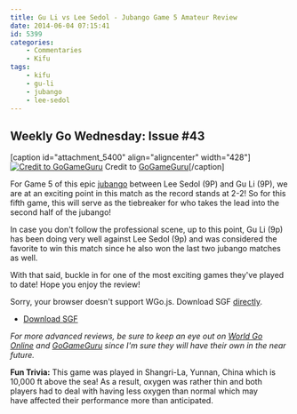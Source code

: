 ```yaml
---
title: Gu Li vs Lee Sedol - Jubango Game 5 Amateur Review
date: 2014-06-04 07:15:41
id: 5399
categories:
	- Commentaries
	- Kifu
tags:
	- kifu
	- gu-li
	- jubango
	- lee-sedol
---
```


## Weekly Go Wednesday: Issue #43

[caption id="attachment_5400" align="aligncenter" width="428"][![Credit to GoGameGuru](http://www.bengozen.com/wp-content/uploads/2014/06/Gu-Li-Lee-Sedol-MLily-Gu-Lee-Jubango-Game-5-1-550x365.jpg)](http://www.bengozen.com/wp-content/uploads/2014/06/Gu-Li-Lee-Sedol-MLily-Gu-Lee-Jubango-Game-5-1-550x365.jpg) Credit to [GoGameGuru](http://gogameguru.com/lee-sedol-top-world-gu-li-vs-lee-sedol-jubango-game-5/)[/caption]

For Game 5 of this epic [jubango](http://www.bengozen.com/gu-li-lee-sedol-jubango/ "Gu Li and Lee Sedol Jubango") between Lee Sedol (9P) and Gu Li (9P), we are at an exciting point in this match as the record stands at 2-2! So for this fifth game, this will serve as the tiebreaker for who takes the lead into the second half of the jubango!

In case you don't follow the professional scene, up to this point, Gu Li (9p) has been doing very well against Lee Sedol (9p) and was considered the favorite to win this match since he also won the last two jubango matches as well.

With that said, buckle in for one of the most exciting games they've played to date! Hope you enjoy the review!

<article>
	<section data-wgo="/kifu/2014/Lee-Sedol-vs-Gu-Li-J5-AmateurReview.sgf" data-wgo-enablewheel="false" style="width: 100%">
	  <p>Sorry, your browser doesn't support WGo.js. Download SGF <a href="/kifu/2014/Lee-Sedol-vs-Gu-Li-J5-AmateurReview.sgf">directly</a>.</p>
	</section>
	<div><ul><li><a href="/kifu/2014/Lee-Sedol-vs-Gu-Li-J5-AmateurReview.sgf">Download SGF</a></li></ul></div>
</article>

_For more advanced reviews, be sure to keep an eye out on [World Go Online](http://www.kiseido.com/printss/guliten1.html "World Go Online Review of Jubango Game 1") and [GoGameGuru](http://gogameguru.com/lee-sedol-top-world-gu-li-vs-lee-sedol-jubango-game-5/ "GoGameGuru Review of Jubango Game 5") since I'm sure they will have their own in the near future._

**Fun Trivia:** This game was played in Shangri-La, Yunnan, China which is 10,000 ft above the sea! As a result, oxygen was rather thin and both players had to deal with having less oxygen than normal which may have affected their performance more than anticipated.
